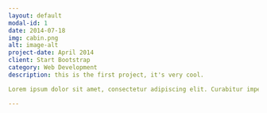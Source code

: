 ```yaml
---
layout: default
modal-id: 1
date: 2014-07-18
img: cabin.png
alt: image-alt
project-date: April 2014
client: Start Bootstrap
category: Web Development
description: this is the first project, it's very cool.

Lorem ipsum dolor sit amet, consectetur adipiscing elit. Curabitur imperdiet quam in dui aliquam, sed aliquet ex tincidunt. Duis eu fermentum diam. Proin sed lectus est. Sed ut erat et urna condimentum placerat vel ac nulla. Phasellus sit amet feugiat metus, eget lobortis mauris. Donec vel felis sed ligula dignissim accumsan at a velit. Orci varius natoque penatibus et magnis dis parturient montes, nascetur ridiculus mus. Duis volutpat tellus a consectetur interdum. Sed posuere ante erat, ac pretium nunc rhoncus in. Nam molestie tempor arcu sit amet volutpat. Duis aliquam leo nec ultrices varius. Donec eu libero at mi egestas hendrerit. Morbi pretium tellus et vestibulum rhoncus. Vivamus quis elit vitae sapien aliquam semper. Duis varius non orci nec dapibus. Nunc aliquet ornare diam, eleifend interdum nisl interdum sit amet.

---
```

